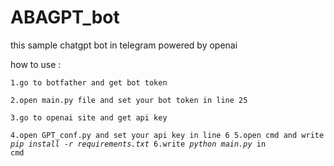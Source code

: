 # ABAGPT_bot
this sample chatgpt bot in telegram  powered by openai



how to use :


<code>1.go to botfather and get bot token                         
2.open main.py file and set your bot token in line 25           
3.go to openai site and get api key                        
4.open GPT_conf.py and set your api key in line 6 
5.open cmd and write <i>pip install -r requirements.txt</i>
6.write <i>python main.py</i> in cmd</code>
